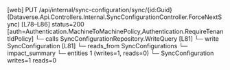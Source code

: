 [web] PUT /api/internal/sync-configuration/sync/{id:Guid}  (Dataverse.Api.Controllers.Internal.SyncConfigurationController.ForceNextSync)  [L78–L86] status=200 [auth=Authentication.MachineToMachinePolicy,Authentication.RequireTenantIdPolicy]
  └─ calls SyncConfigurationRepository.WriteQuery [L81]
  └─ write SyncConfiguration [L81]
    └─ reads_from SyncConfigurations
  └─ impact_summary
    └─ entities 1 (writes=1, reads=0)
      └─ SyncConfiguration writes=1 reads=0

